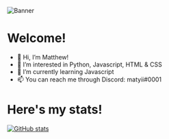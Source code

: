 ![Banner](banner.gif)

# Welcome!

- 👋 Hi, I’m Matthew!
- 👀 I’m interested in Python, Javascript, HTML & CSS
- 🌱 I’m currently learning Javascript
- 📫 You can reach me through Discord: matyii#0001

# Here's my stats!
[![GitHub stats](https://github-readme-stats.vercel.app/api?username=matyii)](https://github.com/anuraghazra/github-readme-stats)
